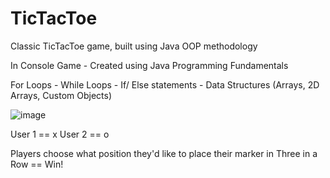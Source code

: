 # TicTacToe
Classic TicTacToe game, built using Java OOP methodology

In Console Game - Created using Java Programming Fundamentals

For Loops - While Loops - If/ Else statements - Data Structures (Arrays, 2D Arrays, Custom Objects)

![image](https://user-images.githubusercontent.com/90943184/208978076-4d694edc-ffaa-4050-b154-34aef571d167.png)

User 1 == x
User 2 == o

Players choose what position they'd like to place their marker in
Three in a Row == Win! 
